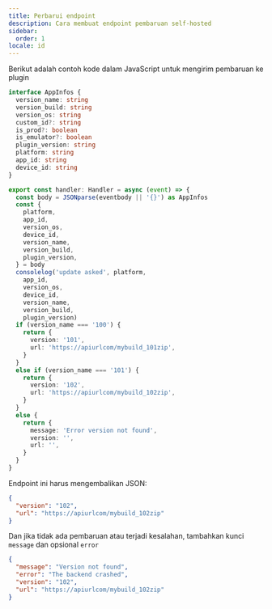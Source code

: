 ```yaml
---
title: Perbarui endpoint
description: Cara membuat endpoint pembaruan self-hosted
sidebar:
  order: 1
locale: id
---
```


Berikut adalah contoh kode dalam JavaScript untuk mengirim pembaruan ke plugin

```typescript
interface AppInfos {
  version_name: string
  version_build: string
  version_os: string
  custom_id?: string
  is_prod?: boolean
  is_emulator?: boolean
  plugin_version: string
  platform: string
  app_id: string
  device_id: string
}

export const handler: Handler = async (event) => {
  const body = JSONparse(eventbody || '{}') as AppInfos
  const {
    platform,
    app_id,
    version_os,
    device_id,
    version_name,
    version_build,
    plugin_version,
  } = body
  consolelog('update asked', platform,
    app_id,
    version_os,
    device_id,
    version_name,
    version_build,
    plugin_version)
  if (version_name === '100') {
    return {
      version: '101',
      url: 'https://apiurlcom/mybuild_101zip',
    }
  }
  else if (version_name === '101') {
    return {
      version: '102',
      url: 'https://apiurlcom/mybuild_102zip',
    }
  }
  else {
    return {
      message: 'Error version not found',
      version: '',
      url: '',
    }
  }
}
```

Endpoint ini harus mengembalikan JSON:

```json
{
  "version": "102",
  "url": "https://apiurlcom/mybuild_102zip"
}
```

Dan jika tidak ada pembaruan atau terjadi kesalahan, tambahkan kunci `message` dan opsional `error`

```json
{
  "message": "Version not found",
  "error": "The backend crashed",
  "version": "102",
  "url": "https://apiurlcom/mybuild_102zip"
}
```